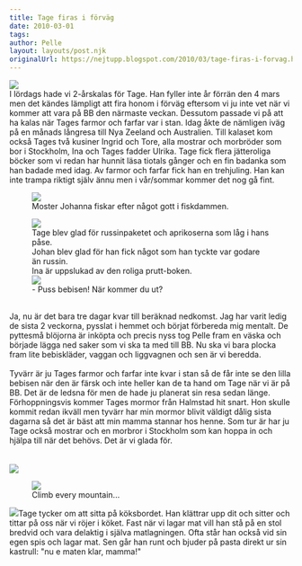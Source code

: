 ```yaml
---
title: Tage firas i förväg
date: 2010-03-01
tags: 	
author: Pelle
layout: layouts/post.njk
originalUrl: https://nejtupp.blogspot.com/2010/03/tage-firas-i-forvag.html
---
```


<img src="../../../../img/Tages+2-%C3%A5rskalas-_MG_0097.jpg"><br>I lördags hade vi 2-årskalas för Tage. Han fyller inte år förrän den 4 mars men det kändes lämpligt att fira honom i förväg eftersom vi ju inte vet när vi kommer att vara på BB den närmaste veckan. Dessutom passade vi på att ha kalas när Tages farmor och farfar var i stan. Idag åkte de nämligen iväg på en månads långresa till Nya Zeeland och Australien. Till kalaset kom också Tages två kusiner Ingrid och Tore, alla mostrar och morbröder som bor i Stockholm, Ina och Tages fadder Ulrika. Tage fick flera jätteroliga böcker som vi redan har hunnit läsa tiotals gånger och en fin badanka som han badade med idag. Av farmor och farfar fick han en trehjuling. Han kan inte trampa riktigt själv ännu men i vår/sommar kommer det nog gå fint.<br>

<figure>
	<img src="../../../../img/Tages+2-%C3%A5rskalas-_MG_0119.jpg">
	<figcaption>Moster Johanna fiskar efter något gott i fiskdammen.</figcaption>
</figure>

<figure>
	<img src="../../../../img/Tages+2-%C3%A5rskalas-_MG_0113.jpg">
	<figcaption>Tage blev glad för russinpaketet och aprikoserna som låg i hans påse.<br>Johan blev glad för han fick något som han tyckte var godare än russin.<br>Ina är uppslukad av den roliga prutt-boken.<br></span></span></div><img src="../../../../img/Gravid-_MG_0083.jpg">
	<figcaption>- Puss bebisen! När kommer du ut?</figcaption>
</figure><br><span style="font-size:100%;">Ja, nu är det bara tre</span> dagar kvar till beräknad nedkomst. Jag har varit ledig de sista 2 veckorna, pysslat i hemmet och börjat förbereda mig mentalt. De pyttesmå blöjorna är inköpta och precis nyss tog Pelle fram en väska och började lägga ned saker som vi ska ta med till BB. Nu ska vi bara plocka fram lite bebiskläder, vaggan och liggvagnen och sen är vi beredda.<br><div style="text-align: center;"><div style="text-align: left;"><br>Tyvärr är ju Tages farmor och farfar inte kvar i stan så de får inte se den lilla bebisen när den är färsk och inte heller kan de ta hand om Tage när vi är på BB. Det är de ledsna för men de hade ju planerat sin resa sedan länge. Förhoppningsvis kommer Tages mormor från Halmstad hit snart. Hon skulle kommit redan ikväll men tyvärr har min mormor blivit väldigt dålig sista dagarna så det är bäst att min mamma stannar hos henne. Som tur är har ju Tage också mostrar och en morbror i Stockholm som kan hoppa in och hjälpa till när det behövs. Det är vi glada för.<br><br><br></div></div><img src="../../../../img/Gravid-_MG_0058.jpg">

<figure>
	<img src="../../../../img/Gravid-_MG_0065.jpg">
	<figcaption>Climb every mountain...</figcaption>
</figure>

</div><img src="../../../../img/Tages+2-%C3%A5rskalas-_MG_0129.jpg">Tage tycker om att sitta på köksbordet. Han klättrar upp dit och sitter och tittar på oss när vi röjer i köket. Fast när vi lagar mat vill han stå på en stol bredvid och vara delaktig i själva matlagningen. Ofta står han också vid sin egen spis och lagar mat. Sen går han runt och bjuder på pasta direkt ur sin kastrull:  "nu e maten klar, mamma!"
